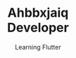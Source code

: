 <div class="card" align="center">
  <h1>Ahbbxjaiq <br> <span fontSize="12px"> Developer </span></h1>
  
  <span>Learning Flutter</span>
</div>
